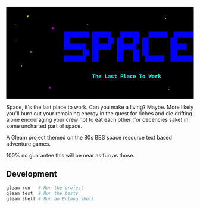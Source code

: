 <pre style="background-color: black; color: white; padding: 20px; font-family: monospace;">
    <span style="color: #ffff00;">*</span>                                           <span style="color: #ffffff;">.</span>                   <span style="color: #ff00ff;">*</span>
<span style="color: #00ffff;">.</span>                      <span style="color: #ffff00;">.</span>                                           <span style="color: #ffffff;">*</span>
            <span style="color: #ff00ff;">*</span>                                                             <span style="color: #00ffff;">*</span>
                <span style="color: #0000ff; font-weight: bold;">████████ ██████   ██████   ██████  ███████</span>
<span style="color: #ffffff;">.</span>               <span style="color: #0000ff; font-weight: bold;">██       ██   ██ ██   ██ ██       ██     </span>      <span style="color: #ffff00;">*</span>
                <span style="color: #0000ff; font-weight: bold;">███████  ██████  ██████  ██       █████  </span>
     <span style="color: #00ffff;">*</span>           <span style="color: #0000ff; font-weight: bold;">     ██ ██      ██   ██ ██       ██     </span>
                <span style="color: #0000ff; font-weight: bold;">███████  ██      ██   ██  ██████  ███████</span>         <span style="color: #ff00ff;">.</span>
  <span style="color: #ffff00;">.</span>                                                               <span style="color: #ffffff;">*</span>

                         <span style="color: #00ffff; font-weight: bold;">The Last Place To Work</span>

           <span style="color: #ff00ff;">*</span>                                     <span style="color: #00ffff;">.</span>              <span style="color: #ffff00;">*</span>
</pre>

Space, it's the last place to work. Can you make a living? 
Maybe. 
More likely you'll burn out your remaining energy in the quest for riches and die drifting alone encouraging your crew not to eat each other (for decencies sake) in some uncharted part of space.

A Gleam project themed on the 80s BBS space resource text based adventure games. 

100% no guarantee this will be near as fun as those.

## Development

```sh
gleam run   # Run the project
gleam test  # Run the tests
gleam shell # Run an Erlang shell
```
